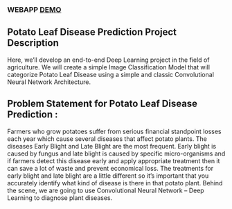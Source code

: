 ### WEBAPP [DEMO](https://huggingface.co/spaces/thisishusseinali/potato-leaf-test)

## Potato Leaf Disease Prediction Project Description
Here, we’ll develop an end-to-end Deep Learning project in the field of agriculture. We will create a simple Image Classification Model that will categorize Potato Leaf Disease using a simple and classic Convolutional Neural Network Architecture.

## Problem Statement for Potato Leaf Disease Prediction :
Farmers who grow potatoes suffer from serious financial standpoint losses each year which cause several diseases that affect potato plants. 
The diseases Early Blight and Late Blight are the most frequent. 
Early blight is caused by fungus and late blight is caused by specific micro-organisms and if farmers detect this disease early and apply appropriate treatment then it can save a lot of waste and prevent economical loss. 
The treatments for early blight and late blight are a little different so it’s important that you accurately identify what kind of disease is there in that potato plant. 
Behind the scene, we are going to use Convolutional Neural Network – Deep Learning to diagnose plant diseases.
